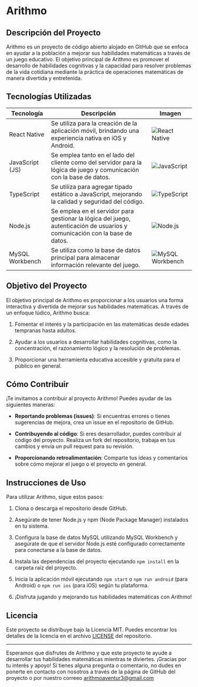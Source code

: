 # Arithmo

## Descripción del Proyecto

Arithmo es un proyecto de código abierto alojado en GitHub que se enfoca en ayudar a la población a mejorar sus habilidades matemáticas a través de un juego educativo. El objetivo principal de Arithmo es promover el desarrollo de habilidades cognitivas y la capacidad para resolver problemas de la vida cotidiana mediante la práctica de operaciones matemáticas de manera divertida y entretenida.

## Tecnologías Utilizadas


| Tecnología         | Descripción                                                                                     | Imagen                                       |
|--------------------|-------------------------------------------------------------------------------------------------|----------------------------------------------|
| React Native       | Se utiliza para la creación de la aplicación móvil, brindando una experiencia nativa en iOS y Android. | ![React Native](https://miro.medium.com/v2/resize:fit:256/1*QY5S4senfFh-mIViSi5A_Q.png)          |
| JavaScript (JS)    | Se emplea tanto en el lado del cliente como del servidor para la lógica de juego y comunicación con la base de datos. | ![JavaScript](https://play-lh.googleusercontent.com/rfWOJQVBHoAZ_B43v0ySFlLmJBLtksVGAxGaFRh2ex4nOmNQ86qzG4sYWV63IKrXlvI)  |
| TypeScript         | Se utiliza para agregar tipado estático a JavaScript, mejorando la calidad y seguridad del código. | ![TypeScript](https://upload.wikimedia.org/wikipedia/commons/thumb/4/4c/Typescript_logo_2020.svg/128px-Typescript_logo_2020.svg.png) |
| Node.js            | Se emplea en el servidor para gestionar la lógica del juego, autenticación de usuarios y comunicación con la base de datos. | ![Node.js](https://miro.medium.com/v2/resize:fit:256/1*bc9pmTiyKR0WNPka2w3e0Q.png)           |
| MySQL Workbench    | Se utiliza como la base de datos principal para almacenar información relevante del juego.   | ![MySQL Workbench](https://i.pinimg.com/originals/e9/bd/82/e9bd82cf92894a080eb23a15c246c52b.png)  |

## Objetivo del Proyecto

El objetivo principal de Arithmo es proporcionar a los usuarios una forma interactiva y divertida de mejorar sus habilidades matemáticas. A través de un enfoque lúdico, Arithmo busca:

1. Fomentar el interés y la participación en las matemáticas desde edades tempranas hasta adultos.

2. Ayudar a los usuarios a desarrollar habilidades cognitivas, como la concentración, el razonamiento lógico y la resolución de problemas.

3. Proporcionar una herramienta educativa accesible y gratuita para el público en general.

## Cómo Contribuir

¡Te invitamos a contribuir al proyecto Arithmo! Puedes ayudar de las siguientes maneras:

- **Reportando problemas (issues)**: Si encuentras errores o tienes sugerencias de mejora, crea un issue en el repositorio de GitHub.

- **Contribuyendo al código**: Si eres desarrollador, puedes contribuir al código del proyecto. Realiza un fork del repositorio, trabaja en tus cambios y envía un pull request para su revisión.

- **Proporcionando retroalimentación**: Comparte tus ideas y comentarios sobre cómo mejorar el juego o el proyecto en general.

## Instrucciones de Uso

Para utilizar Arithmo, sigue estos pasos:

1. Clona o descarga el repositorio desde GitHub.

2. Asegúrate de tener Node.js y npm (Node Package Manager) instalados en tu sistema.

3. Configura la base de datos MySQL utilizando MySQL Workbench y asegúrate de que el servidor Node.js esté configurado correctamente para conectarse a la base de datos.

4. Instala las dependencias del proyecto ejecutando `npm install` en la carpeta raíz del proyecto.

5. Inicia la aplicación móvil ejecutando `npm start` o `npm run android` (para Android) o `npm run ios` (para iOS) según tu plataforma.

6. ¡Disfruta jugando y mejorando tus habilidades matemáticas con Arithmo!

## Licencia

Este proyecto se distribuye bajo la Licencia MIT. Puedes encontrar los detalles de la licencia en el archivo [LICENSE](LICENSE) del repositorio.

---

Esperamos que disfrutes de Arithmo y que este proyecto te ayude a desarrollar tus habilidades matemáticas mientras te diviertes. ¡Gracias por tu interés y apoyo! Si tienes alguna pregunta o comentario, no dudes en ponerte en contacto con nosotros a través de la página de GitHub del proyecto o por nuestro correeo arithmoaventur3@gmail.com

